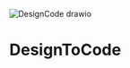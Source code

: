 ![DesignCode drawio](https://user-images.githubusercontent.com/117100421/235509413-cfd306a5-8369-4f26-873d-ac445ca127ec.png)
# DesignToCode
